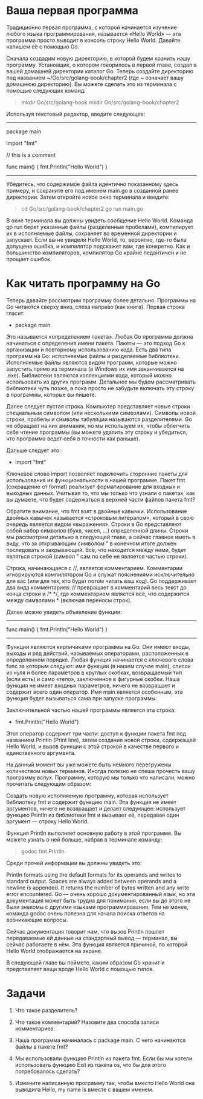 # Ваша первая программа #
Традиционно первая программа, с которой начинается изучение любого языка программирования, называется «Hello World» — эта программа просто выводит в консоль строку Hello World. Давайте напишем её с помощью Go.

Сначала создадим новую директорию, в которой будем хранить нашу программу. Установщик, о котором говорилось в первой главе, создал в вашей домашней директории каталог Go. Теперь создайте директорию под названием ~/Go/src/golang-book/chapter2 (где ~ означает вашу домашнюю директорию). Вы можете сделать это из терминала с помощью следующих команд:

> mkdir Go/src/golang-book
> mkdir Go/src/golang-book/chapter2

Используя текстовый редактор, введите следующее:
_________________________________________________
package main

import "fmt"

// this is a comment

func main() {
    fmt.Println("Hello World")
}
_________________________________________________
Убедитесь, что содержимое файла идентично показанному здесь примеру, и сохраните его под именем main.go в созданной ранее директории. Затем откройте новое окно терминала и введите:

> cd Go/src/golang-book/chapter2
> go run main.go

В окне терминала вы должны увидеть сообщение Hello World. Команда go run берет указанные файлы (разделенные пробелами), компилирует их в исполняемые файлы, сохраняет во временной директории и запускает. Если вы не увидели Hello World, то, вероятно, где-то была допущена ошибка, и компилятор подскажет вам, где конкретно. Как и большинство компиляторов, компилятор Go крайне педантичен и не прощает ошибок.

# Как читать программу на Go # 
Теперь давайте рассмотрим программу более детально. Программы на Go читаются сверху вниз, слева направо (как книга). Первая строка гласит:

- package main

Это называется «определением пакета». Любая Go программа должна начинаться с определения имени пакета. Пакеты — это подход Go к организации и повторному использованию кода. Есть два типа программ на Go: исполняемые файлы и разделяемые библиотеки. Исполняемые файлы являются видом программ, которые можно запустить прямо из терминала (в Windows их имя заканчивается на .exe). Библиотеки являются коллекциями кода, который можно использовать из других программ. Детальнее мы будем рассматривать библиотеки чуть позже, а пока просто не забудьте включать эту строку в программы, которые вы пишете.

Далее следует пустая строка. Компьютер представляет новые строки специальным символом (или несколькими символами). Символы новой строки, пробелы и символы табуляции называются разделителями. Go не обращает на них внимания, но мы используем их, чтобы облегчить себе чтение программы (вы можете удалить эту строку и убедиться, что программа ведет себя в точности как раньше).

Дальше следует это:

- import "fmt"

Ключевое слово import позволяет подключить сторонние пакеты для использования их функциональности в нашей программе. Пакет fmt (сокращение от format) реализует форматирование для входных и выходных данных. Учитывая то, что мы только что узнали о пакетах, как вы думаете, что будет содержаться в верхней части файлов пакета fmt?

Обратите внимание, что fmt взят в двойные кавычки. Использование двойных кавычек называется «строковым литералом», который в свою очередь является видом «выражения». Строки в Go представляют собой набор символов (букв, чисел, …) определенной длины. Строки мы рассмотрим детально в следующей главе, а сейчас главное иметь в виду, что за открывающим символом " в конечном итоге должен последовать и закрывающий. Всё, что находится между ними, будет являться строкой (символ " сам по себе не является частью строки).

Строка, начинающаяся с //, является комментарием. Комментарии игнорируются компилятором Go и служат пояснениями исключительно для вас (или для тех, кто будет потом читать ваш код). Go поддерживает два вида комментариев: // превращает в комментарий весь текст до конца строки и /* */, где комментарием является всё, что содержится между символами * (включая переносы строк).

Далее можно увидеть объявление функции:
_________________________________________________
func main() {
    fmt.Println("Hello World")
}
_________________________________________________
Функции являются кирпичиками программы на Go. Они имеют входы, выходы и ряд действий, называемых операторами, расположенных в определенном порядке. Любая функция начинается с ключевого слова func за которым следуют: имя функции (в нашем случае main), список из нуля и более параметров в круглых скобках, возвращаемый тип (если есть) и само «тело», заключенное в фигурные скобки. Наша функция не имеет входных параметров, ничего не возвращает и содержит всего один оператор. Имя main является особенным, эта функция будет вызываться сама при запуске программы.

Заключительной частью нашей программы является эта строка:

- fmt.Println("Hello World")

Этот оператор содержит три части: доступ к функции пакета fmt под названием Println (Print line), затем создание новой строки, содержащей Hello World, и вызов функции с этой строкой в качестве первого и единственного аргумента.

На данный момент вы уже можете быть немного перегружены количеством новых терминов. Иногда полезно не спеша прочесть вашу программу вслух. Программу, которую мы только что написали, можно прочитать следующим образом:

Создать новую исполняемую программу, которая использует библиотеку fmt и содержит функцию main. Эта функция не имеет аргументов, ничего не возвращает и делает следующее: использует функцию Println из библиотеки fmt и вызывает её, передавая один аргумент — строку Hello World.

Функция Println выполняет основную работу в этой программе. Вы можете узнать о ней больше, набрав в терминале команду:

> godoc fmt Println

Среди прочей информации вы должны увидеть это:

Println formats using the default formats for its operands and writes to
standard output. Spaces are always added between operands and a newline is
appended. It returns the number of bytes written and any write error
encountered.
Go — очень хорошо документированный язык, но эта документация может быть трудна для понимания, если вы до этого не были знакомы с другими языками программирования. Тем не менее, команда godoc очень полезна для начала поиска ответов на возникающие вопросы.

Сейчас документация говорит нам, что вызов Println пошлет передаваемые ей данные на стандартный вывод — терминал, вы сейчас работаете в нём. Эта функция является причиной, по которой Hello World отображается на экране.

В следующей главе вы поймете, каким образом Go хранит и представляет вещи вроде Hello World с помощью типов.

# Задачи # 
1) Что такое разделитель?

2) Что такое комментарий? Назовите два способа записи комментариев.

2) Наша программа начиналась с package main. С чего начинаются файлы в пакете fmt?

3) Мы использовали функцию Println из пакета fmt. Если бы мы хотели использовать функцию Exit из пакета os, что бы для этого потребовалось сделать?

4) Измените написанную программу так, чтобы вместо Hello World она выводила Hello, my name is вместе с вашем именем.

